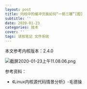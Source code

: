 ```yaml
---
layout: post
title: 内核中的缓冲页面如何“一箭三雕”[图]
subtitle: ''
date: 2020-01-23
categories: 技术
cover: ''
tags: 读核笔记 文件系统
---
```


本文参考内核版本：2.4.0

![截屏2020-01-23上午11.08.06.png](http://ww1.sinaimg.cn/large/c9caade4gy1gb6biumf4fj224412e120.jpg)

参考资料：
- 《Linux内核源代码情景分析》-毛德操



